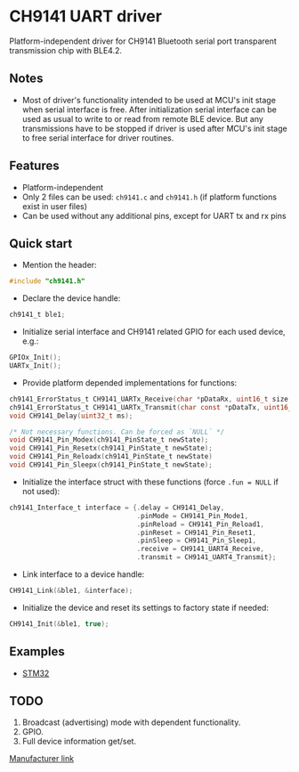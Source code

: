 # CH9141 UART driver
Platform-independent driver for CH9141 Bluetooth serial port transparent transmission chip with BLE4.2.

## Notes
* Most of driver's functionality intended to be used at MCU's init stage when serial interface is free. After initialization serial interface can be used as usual to write to or read from remote BLE device. But any transmissions have to be stopped if driver is used after MCU's init stage to free serial interface for driver routines.

## Features
* Platform-independent
* Only 2 files can be used: `ch9141.c` and `ch9141.h` (if platform functions exist in user files)
* Can be used without any additional pins, except for UART tx and rx pins

## Quick start
* Mention the header:
```C
#include "ch9141.h"
```
* Declare the device handle:
```C
ch9141_t ble1;
```
* Initialize serial interface and CH9141 related GPIO for each used device, e.g.:
```C
GPIOx_Init();
UARTx_Init();
```
* Provide platform depended implementations for functions:
```C
ch9141_ErrorStatus_t CH9141_UARTx_Receive(char *pDataRx, uint16_t size, uint16_t *rxLen);
ch9141_ErrorStatus_t CH9141_UARTx_Transmit(char const *pDataTx, uint16_t size);
void CH9141_Delay(uint32_t ms);

/* Not necessary functions. Can be forced as `NULL` */
void CH9141_Pin_Modex(ch9141_PinState_t newState); 
void CH9141_Pin_Resetx(ch9141_PinState_t newState);
void CH9141_Pin_Reloadx(ch9141_PinState_t newState)
void CH9141_Pin_Sleepx(ch9141_PinState_t newState);
```
* Initialize the interface struct with these functions (force `.fun = NULL` if not used):
```C
ch9141_Interface_t interface = {.delay = CH9141_Delay,
                                .pinMode = CH9141_Pin_Mode1,
                                .pinReload = CH9141_Pin_Reload1,
                                .pinReset = CH9141_Pin_Reset1,
                                .pinSleep = CH9141_Pin_Sleep1,
                                .receive = CH9141_UART4_Receive,
                                .transmit = CH9141_UART4_Transmit};
```
* Link interface to a device handle:
```C
CH9141_Link(&ble1, &interface);
```
* Initialize the device and reset its settings to factory state if needed:
```C
CH9141_Init(&ble1, true);
```

## Examples
* [STM32](platform/STM32F405RGT6/Core/Src/main.c)

## TODO
1. Broadcast (advertising) mode with dependent functionality.
2. GPIO.
3. Full device information get/set.

[Manufacturer link](https://www.wch-ic.com/products/CH9141.html)
